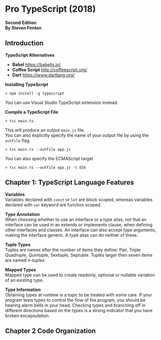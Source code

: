 # Pro TypeScript (2018)
__Second Edition__  
__By Steven Fenton__  
## Introduction
__TypeScript Alternatives__  
* __Babel__ https://babeljs.io/
* __Coffee Script__ http://coffeescript.org/
* __Dart__ https://www.dartlang.org/

__Installing TypeScript__  
```
> npm install -g typescript
```
You can use Visual Studio TypeScript extension instead.

__Compile a TypeScript File__  
```
> tsc main.ts
```
This will produce an output `main.js` file.  
You can also explicitly specify the name of your output file by using the `outFile` flag.
```
> tsc main.ts --outFile app.js
```
You can also specify the ECMAScript target  
```
> tsc main.ts --outFile app.js -t ES6
```

## Chapter 1: TypeScript Language Features  
__Variables__  
Variables declared with `const` or `let` are block scoped, whereas variables declared with `var` keyword are function scoped.

__Type Annotation__  
When choosing whether to use an interface or a type alias, not that an interface can be used in an extends or implements clause, when defining other interfaces and classes. An interface can also accept type arguments, making the interface generic. A type alias can do neither of these.

__Tuple Types__  
Tuples are names after the number of items they define: Pair, Triple Quadruple, Quintuple, Sextuple, Septuble. Tuples larger then seven items are named _n-tuples_

__Mapped Types__  
Mapped type can be used to create readonly, optional or nullable variation of an existing type.  

__Type Information__   
Obtaining types at runtime is a topic to be treated with some care.  If your program tests types to control the flow of the program, you should be hearing alarm bells in your head. Checking types and branching off in different directions based on the types is a strong indicator that you have broken encapsulation.  

## Chapter 2 Code Organization 

